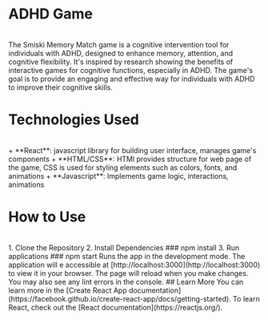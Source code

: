 # ADHD Game 
<br/>
The Smiski Memory Match game is a cognitive intervention tool for individuals with ADHD, designed to enhance memory, attention, and cognitive flexibility. It's inspired by research showing the benefits of interactive games for cognitive functions, especially in ADHD. The game's goal is to provide an engaging and effective way for individuals with ADHD to improve their cognitive skills.

# Technologies Used 
<br/>
+ **React**: javascript library for building user interface, manages game's components
+ **HTML/CSS**: HTMl provides structure for web page of the game, CSS is used for styling elements such as colors, fonts, and animations
+ **Javascript**: Implements game logic, interactions, animations

# How to Use
<br/>
1. Clone the Repository
2. Install Dependencies
   ### npm install
3. Run applications
   ### npm start
   Runs the app in the development mode.
   The application will e accessible at [http://localhost:3000](http://localhost:3000) to view it in your browser.
   The page will reload when you make changes. You may also see any lint errors in the console.
  ## Learn More
  You can learn more in the [Create React App documentation](https://facebook.github.io/create-react-app/docs/getting-started).
  To learn React, check out the [React documentation](https://reactjs.org/).
